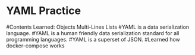 # YAML Practice
#Contents Learned:
        Objects
        Multi-Lines
        Lists
#YAML is a data serialization language.
#YAML is a human friendly data serialization standard for all programming languages.
#YAML is a superset of JSON.
#Learned how docker-compose works
